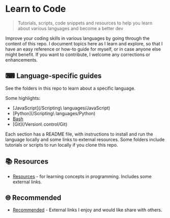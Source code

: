 # Learn to Code
> Tutorials, scripts, code snippets and resources to help you learn about various languages and become a better dev

Improve your coding skills in various languages by going through the content of this repo. I document topics here as I learn and explore, so that I have an easy reference or how-to guide for myself, or in case anyone else might benefit. If you want to contribute, I welcome any corrections or enhancements.

## ⌨ Language-specific guides

See the folders in this repo to learn about a specific language.

Some highlights:

- [JavaScript](/Scripting\ languages/JavaScript)
- [Python](/Scripting\ languages/Python)
- [Bash](/Shell/Bash)
- [Git](/Version\ control/Git)

Each section has a README file, with instructions to install and run the language locally and some links to external resources. Some folders include tutorials or scripts to run locally if you clone this repo.

## 📚 Resources

- [Resources](/resources.md) - for learning concepts in programming. Includes some external links.

## 🌐 Recommended

- [Recommended](/recommended.md) - External links I enjoy and would like share with others.


<!--stackedit_data:
eyJoaXN0b3J5IjpbLTE1MjI4MTgwMjYsLTYxODM5MzU1NCwxMz
E4MjYxNTg1LDI4Nzc1NzExNSwtMTk4OTQ5MTQ2NSwxNjgxODE2
MTczXX0=
-->